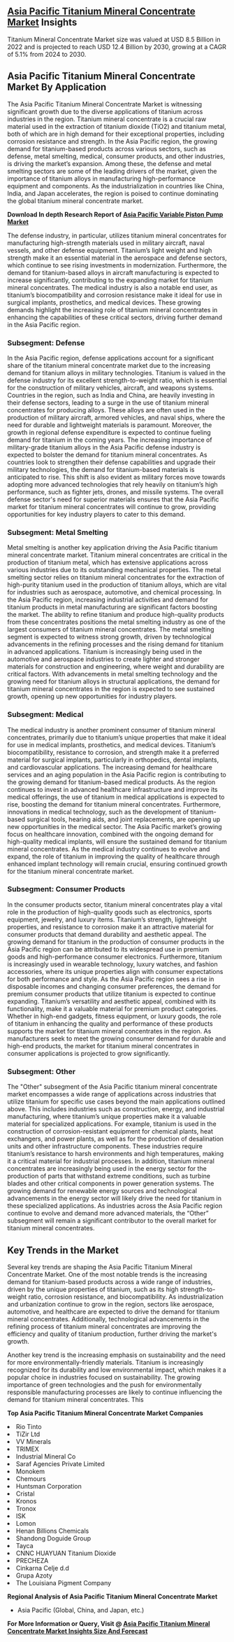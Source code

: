 <h2><a href="https://www.verifiedmarketreports.com/download-sample/?rid=255748&amp;utm_source=Github-Feb&amp;utm_medium=219" target="_blank">Asia Pacific Titanium Mineral Concentrate Market</a> Insights</h2><p>Titanium Mineral Concentrate Market size was valued at USD 8.5 Billion in 2022 and is projected to reach USD 12.4 Billion by 2030, growing at a CAGR of 5.1% from 2024 to 2030.</p><p><h2>Asia Pacific Titanium Mineral Concentrate Market By Application</h2> <p>The Asia Pacific Titanium Mineral Concentrate Market is witnessing significant growth due to the diverse applications of titanium across industries in the region. Titanium mineral concentrate is a crucial raw material used in the extraction of titanium dioxide (TiO2) and titanium metal, both of which are in high demand for their exceptional properties, including corrosion resistance and strength. In the Asia Pacific region, the growing demand for titanium-based products across various sectors, such as defense, metal smelting, medical, consumer products, and other industries, is driving the market’s expansion. Among these, the defense and metal smelting sectors are some of the leading drivers of the market, given the importance of titanium alloys in manufacturing high-performance equipment and components. As the industrialization in countries like China, India, and Japan accelerates, the region is poised to continue dominating the global titanium mineral concentrate market. <p><strong>Download In depth Research Report of <a href="https://www.verifiedmarketreports.com/download-sample/?rid=236118&amp;utm_source=Pulse-Dec&amp;utm_medium=219" target="_blank">Asia Pacific Variable Piston Pump Market</a></strong></p> The defense industry, in particular, utilizes titanium mineral concentrates for manufacturing high-strength materials used in military aircraft, naval vessels, and other defense equipment. Titanium’s light weight and high strength make it an essential material in the aerospace and defense sectors, which continue to see rising investments in modernization. Furthermore, the demand for titanium-based alloys in aircraft manufacturing is expected to increase significantly, contributing to the expanding market for titanium mineral concentrates. The medical industry is also a notable end user, as titanium’s biocompatibility and corrosion resistance make it ideal for use in surgical implants, prosthetics, and medical devices. These growing demands highlight the increasing role of titanium mineral concentrates in enhancing the capabilities of these critical sectors, driving further demand in the Asia Pacific region.</p> <h3>Subsegment: Defense</h3> <p>In the Asia Pacific region, defense applications account for a significant share of the titanium mineral concentrate market due to the increasing demand for titanium alloys in military technologies. Titanium is valued in the defense industry for its excellent strength-to-weight ratio, which is essential for the construction of military vehicles, aircraft, and weapons systems. Countries in the region, such as India and China, are heavily investing in their defense sectors, leading to a surge in the use of titanium mineral concentrates for producing alloys. These alloys are often used in the production of military aircraft, armored vehicles, and naval ships, where the need for durable and lightweight materials is paramount. Moreover, the growth in regional defense expenditure is expected to continue fueling demand for titanium in the coming years. The increasing importance of military-grade titanium alloys in the Asia Pacific defense industry is expected to bolster the demand for titanium mineral concentrates. As countries look to strengthen their defense capabilities and upgrade their military technologies, the demand for titanium-based materials is anticipated to rise. This shift is also evident as military forces move towards adopting more advanced technologies that rely heavily on titanium’s high performance, such as fighter jets, drones, and missile systems. The overall defense sector's need for superior materials ensures that the Asia Pacific market for titanium mineral concentrates will continue to grow, providing opportunities for key industry players to cater to this demand.</p> <h3>Subsegment: Metal Smelting</h3> <p>Metal smelting is another key application driving the Asia Pacific titanium mineral concentrate market. Titanium mineral concentrates are critical in the production of titanium metal, which has extensive applications across various industries due to its outstanding mechanical properties. The metal smelting sector relies on titanium mineral concentrates for the extraction of high-purity titanium used in the production of titanium alloys, which are vital for industries such as aerospace, automotive, and chemical processing. In the Asia Pacific region, increasing industrial activities and demand for titanium products in metal manufacturing are significant factors boosting the market. The ability to refine titanium and produce high-quality products from these concentrates positions the metal smelting industry as one of the largest consumers of titanium mineral concentrates. The metal smelting segment is expected to witness strong growth, driven by technological advancements in the refining processes and the rising demand for titanium in advanced applications. Titanium is increasingly being used in the automotive and aerospace industries to create lighter and stronger materials for construction and engineering, where weight and durability are critical factors. With advancements in metal smelting technology and the growing need for titanium alloys in structural applications, the demand for titanium mineral concentrates in the region is expected to see sustained growth, opening up new opportunities for industry players.</p> <h3>Subsegment: Medical</h3> <p>The medical industry is another prominent consumer of titanium mineral concentrates, primarily due to titanium’s unique properties that make it ideal for use in medical implants, prosthetics, and medical devices. Titanium’s biocompatibility, resistance to corrosion, and strength make it a preferred material for surgical implants, particularly in orthopedics, dental implants, and cardiovascular applications. The increasing demand for healthcare services and an aging population in the Asia Pacific region is contributing to the growing demand for titanium-based medical products. As the region continues to invest in advanced healthcare infrastructure and improve its medical offerings, the use of titanium in medical applications is expected to rise, boosting the demand for titanium mineral concentrates. Furthermore, innovations in medical technology, such as the development of titanium-based surgical tools, hearing aids, and joint replacements, are opening up new opportunities in the medical sector. The Asia Pacific market’s growing focus on healthcare innovation, combined with the ongoing demand for high-quality medical implants, will ensure the sustained demand for titanium mineral concentrates. As the medical industry continues to evolve and expand, the role of titanium in improving the quality of healthcare through enhanced implant technology will remain crucial, ensuring continued growth for the titanium mineral concentrate market.</p> <h3>Subsegment: Consumer Products</h3> <p>In the consumer products sector, titanium mineral concentrates play a vital role in the production of high-quality goods such as electronics, sports equipment, jewelry, and luxury items. Titanium’s strength, lightweight properties, and resistance to corrosion make it an attractive material for consumer products that demand durability and aesthetic appeal. The growing demand for titanium in the production of consumer products in the Asia Pacific region can be attributed to its widespread use in premium goods and high-performance consumer electronics. Furthermore, titanium is increasingly used in wearable technology, luxury watches, and fashion accessories, where its unique properties align with consumer expectations for both performance and style. As the Asia Pacific region sees a rise in disposable incomes and changing consumer preferences, the demand for premium consumer products that utilize titanium is expected to continue expanding. Titanium’s versatility and aesthetic appeal, combined with its functionality, make it a valuable material for premium product categories. Whether in high-end gadgets, fitness equipment, or luxury goods, the role of titanium in enhancing the quality and performance of these products supports the market for titanium mineral concentrates in the region. As manufacturers seek to meet the growing consumer demand for durable and high-end products, the market for titanium mineral concentrates in consumer applications is projected to grow significantly.</p> <h3>Subsegment: Other</h3> <p>The "Other" subsegment of the Asia Pacific titanium mineral concentrate market encompasses a wide range of applications across industries that utilize titanium for specific use cases beyond the main applications outlined above. This includes industries such as construction, energy, and industrial manufacturing, where titanium’s unique properties make it a valuable material for specialized applications. For example, titanium is used in the construction of corrosion-resistant equipment for chemical plants, heat exchangers, and power plants, as well as for the production of desalination units and other infrastructure components. These industries require titanium’s resistance to harsh environments and high temperatures, making it a critical material for industrial processes. In addition, titanium mineral concentrates are increasingly being used in the energy sector for the production of parts that withstand extreme conditions, such as turbine blades and other critical components in power generation systems. The growing demand for renewable energy sources and technological advancements in the energy sector will likely drive the need for titanium in these specialized applications. As industries across the Asia Pacific region continue to evolve and demand more advanced materials, the “Other” subsegment will remain a significant contributor to the overall market for titanium mineral concentrates.</p> <h2>Key Trends in the Market</h2> <p>Several key trends are shaping the Asia Pacific Titanium Mineral Concentrate Market. One of the most notable trends is the increasing demand for titanium-based products across a wide range of industries, driven by the unique properties of titanium, such as its high strength-to-weight ratio, corrosion resistance, and biocompatibility. As industrialization and urbanization continue to grow in the region, sectors like aerospace, automotive, and healthcare are expected to drive the demand for titanium mineral concentrates. Additionally, technological advancements in the refining process of titanium mineral concentrates are improving the efficiency and quality of titanium production, further driving the market's growth.</p> <p>Another key trend is the increasing emphasis on sustainability and the need for more environmentally-friendly materials. Titanium is increasingly recognized for its durability and low environmental impact, which makes it a popular choice in industries focused on sustainability. The growing importance of green technologies and the push for environmentally responsible manufacturing processes are likely to continue influencing the demand for titanium mineral concentrates. This</p><p><strong>Top Asia Pacific Titanium Mineral Concentrate Market Companies</strong></p><div data-test-id=""><p><li>Rio Tinto</li><li> TiZir Ltd</li><li> VV Minerals</li><li> TRIMEX</li><li> Industrial Mineral Co</li><li> Saraf Agencies Private Limited</li><li> Monokem</li><li> Chemours</li><li> Huntsman Corporation</li><li> Cristal</li><li> Kronos</li><li> Tronox</li><li> ISK</li><li> Lomon</li><li> Henan Billions Chemicals</li><li> Shandong Doguide Group</li><li> Tayca</li><li> CNNC HUAYUAN Titanium Dioxide</li><li> PRECHEZA</li><li> Cinkarna Celje d.d</li><li> Grupa Azoty</li><li> The Louisiana Pigment Company</li></p><div><strong>Regional Analysis of&nbsp;Asia Pacific Titanium Mineral Concentrate Market</strong></div><ul><li dir="ltr"><p dir="ltr">Asia Pacific (Global, China, and Japan, etc.)</p></li></ul><p><strong>For More Information or Query, Visit @&nbsp;</strong><strong><a href="https://www.verifiedmarketreports.com/product/titanium-mineral-concentrate-market/?utm_source=Github-Feb&amp;utm_medium=219" target="_blank">Asia Pacific Titanium Mineral Concentrate Market Insights Size And Forecast</a></strong></p></div><h2>&nbsp;</h2><div data-test-id="">&nbsp;</div>
